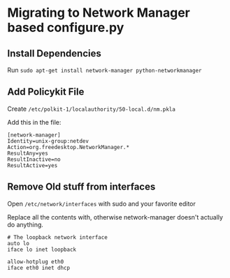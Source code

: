 # Migrating to Network Manager based configure.py

## Install Dependencies

Run `sudo apt-get install network-manager python-networkmanager`

## Add Policykit File

Create `/etc/polkit-1/localauthority/50-local.d/nm.pkla`

Add this in the file:
```
[network-manager]
Identity=unix-group:netdev
Action=org.freedesktop.NetworkManager.*
ResultAny=yes
ResultInactive=no
ResultActive=yes
```

## Remove Old stuff from interfaces

Open `/etc/network/interfaces` with sudo and your favorite editor

Replace all the contents with, otherwise network-manager doesn't 
actually do anything.

```
# The loopback network interface
auto lo
iface lo inet loopback

allow-hotplug eth0
iface eth0 inet dhcp

```